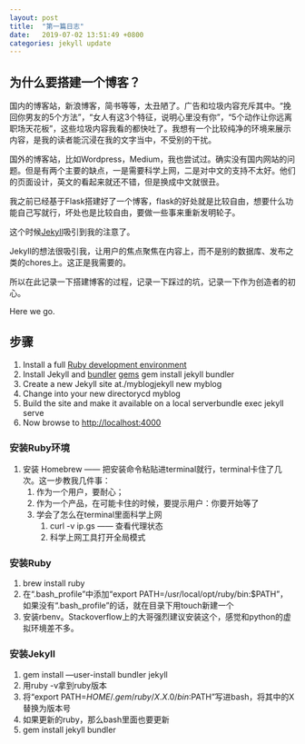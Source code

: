```yaml
---
layout: post
title:  "第一篇日志"
date:   2019-07-02 13:51:49 +0800
categories: jekyll update
---
```

## 为什么要搭建一个博客？
国内的博客站，新浪博客，简书等等，太丑陋了。广告和垃圾内容充斥其中。“挽回你男友的5个方法”，“女人有这3个特征，说明心里没有你”，“5个动作让你远离职场天花板”，这些垃圾内容我看的都快吐了。我想有一个比较纯净的环境来展示内容，是我的读者能沉浸在我的文字当中，不受别的干扰。

国外的博客站，比如Wordpress，Medium，我也尝试过。确实没有国内网站的问题。但是有两个主要的缺点，一是需要科学上网，二是对中文的支持不太好。他们的页面设计，英文的看起来就还不错，但是换成中文就很丑。

我之前已经基于Flask搭建好了一个博客，flask的好处就是比较自由，想要什么功能自己写就行，坏处也是比较自由，要做一些事来重新发明轮子。

这个时候[Jekyll][jekyll]吸引到我的注意了。

Jekyll的想法很吸引我，让用户的焦点聚焦在内容上，而不是别的数据库、发布之类的chores上。这正是我需要的。

所以在此记录一下搭建博客的过程，记录一下踩过的坑，记录一下作为创造者的初心。

Here we go.

## 步骤
1. Install a full [Ruby development environment](https://jekyllrb.com/docs/installation/)
2. Install Jekyll and [bundler](https://jekyllrb.com/docs/ruby-101/#bundler)  [gems](https://jekyllrb.com/docs/ruby-101/#gems) gem install jekyll bundler
3. Create a new Jekyll site at./myblogjekyll new myblog
4. Change into your new directorycd myblog
5. Build the site and make it available on a local serverbundle exec jekyll serve
6. Now browse to [http://localhost:4000][local]

### 安装Ruby环境
1. 安装 Homebrew —— 把安装命令粘贴进terminal就行，terminal卡住了几次。这一步教我几件事：
	1. 作为一个用户，要耐心；
	2. 作为一个产品，在可能卡住的时候，要提示用户：你要开始等了
	3. 学会了怎么在terminal里面科学上网
		1. curl -v ip.gs —— 查看代理状态
		2. 科学上网工具打开全局模式
    
### 安装Ruby
1. brew install ruby
2. 在“.bash_profile”中添加“export PATH=/usr/local/opt/ruby/bin:$PATH”，如果没有“.bash_profile”的话，就在目录下用touch新建一个
3. 安装rbenv。Stackoverflow上的大哥强烈建议安装这个，感觉和python的虚拟环境差不多。

### 安装Jekyll
1. gem install —user-install bundler jekyll
2. 用ruby -v拿到ruby版本
3. 将“export PATH=$HOME/.gem/ruby/X.X.0/bin:$PATH”写进bash，将其中的X替换为版本号
4.  如果更新的ruby，那么bash里面也要更新
5. gem install jekyll bundler

[jekyll]:https://jekyllrb.com
[local]:http://localhost:4000/
